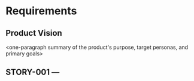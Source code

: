# Requirements

## Product Vision
<one-paragraph summary of the product's purpose, target personas, and primary goals>

## STORY-001 — <title>
---
id: STORY-001
type: story
status: ready
priority: P2
depends_on: []
component_tags: []
tasks_generated: false
story_fingerprint: ""
kind: feature
---
### User Story
As a <persona>, I want to <do something> so that <achieve goal>.

### Motivation
<why now>

### Acceptance
- Success path: <when persona does X, Y happens>
- Boundary constraints: <limits like size/range/pagination/latency>
- Negative/error: <invalid input, failure modes with messages/codes>
- Permissions/roles: <who can/cannot do this; auditing>
- Observability: <events/logs/metrics to verify outcome>
- Data constraints: <schema, formats, encoding, i18n>

### NFR
- <non-functional>

### Out of Scope
- <excluded>

### Outcome Measures (optional)
- KPI/metric: <how success is measured>
- Baseline/target: <current vs. desired>

